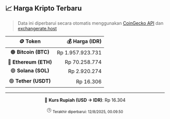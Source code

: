 

<!-- HARGA_KRIPTO -->
## 📈 Harga Kripto Terbaru

> Data ini diperbarui secara otomatis menggunakan [CoinGecko API](https://www.coingecko.com/) dan [exchangerate.host](https://exchangerate.host/)

<div align="center">

| 🪙 Token | 💰 Harga (IDR) |
|:------:|---------------:|
| 🟠 **Bitcoin (BTC)**   | Rp 1.957.923.731 |
| 🔵 **Ethereum (ETH)**  | Rp 70.258.774 |
| 🟣 **Solana (SOL)**    | Rp 2.920.274 |
| 🟢 **Tether (USDT)**   | Rp 16.306 |

---

💱 **Kurs Rupiah (USD → IDR)**: Rp 16.304

🕒 <sub>Terakhir diperbarui: 12/8/2025, 00.09.50</sub>

</div>
<!-- /HARGA_KRIPTO -->